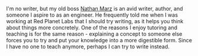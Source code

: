 I'm no writer, but my old boss [Nathan Marz](http://nathanmarz.com/about/) is
an avid writer, author, and someone I aspire to as an engineer. He frequently
told me when I was working at Red Planet Labs that I should try writing, as
it helps you think about things more concretely. One of the reasons I enjoy
tutoring and teaching is for the same reason - explaining a concept to someone
else forces you to try and put your knowledge into a more digestible form.
Since I have no one to teach anymore, perhaps I can try to write instead.